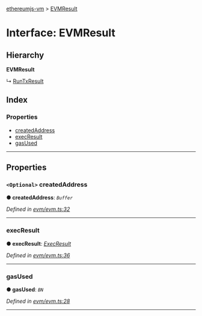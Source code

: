 [ethereumjs-vm](../README.md) > [EVMResult](../interfaces/evmresult.md)

# Interface: EVMResult

## Hierarchy

**EVMResult**

↳  [RunTxResult](runtxresult.md)

## Index

### Properties

* [createdAddress](evmresult.md#createdaddress)
* [execResult](evmresult.md#execresult)
* [gasUsed](evmresult.md#gasused)

---

## Properties

<a id="createdaddress"></a>

### `<Optional>` createdAddress

**● createdAddress**: *`Buffer`*

*Defined in [evm/evm.ts:32](https://github.com/ethereumjs/ethereumjs-vm/blob/c389bbb/lib/evm/evm.ts#L32)*

___
<a id="execresult"></a>

###  execResult

**● execResult**: *[ExecResult](execresult.md)*

*Defined in [evm/evm.ts:36](https://github.com/ethereumjs/ethereumjs-vm/blob/c389bbb/lib/evm/evm.ts#L36)*

___
<a id="gasused"></a>

###  gasUsed

**● gasUsed**: *`BN`*

*Defined in [evm/evm.ts:28](https://github.com/ethereumjs/ethereumjs-vm/blob/c389bbb/lib/evm/evm.ts#L28)*

___

